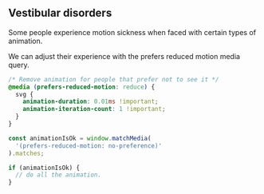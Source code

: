 ## Vestibular disorders

Some people experience motion sickness when faced with certain types of animation.

We can adjust their experience with the prefers reduced motion media query.

```css
/* Remove animation for people that prefer not to see it */
@media (prefers-reduced-motion: reduce) {
  svg {
    animation-duration: 0.01ms !important;
    animation-iteration-count: 1 !important;
  }
}
```

```js
const animationIsOk = window.matchMedia(
  '(prefers-reduced-motion: no-preference)'
).matches;

if (animationIsOk) {
  // do all the animation.
}
```